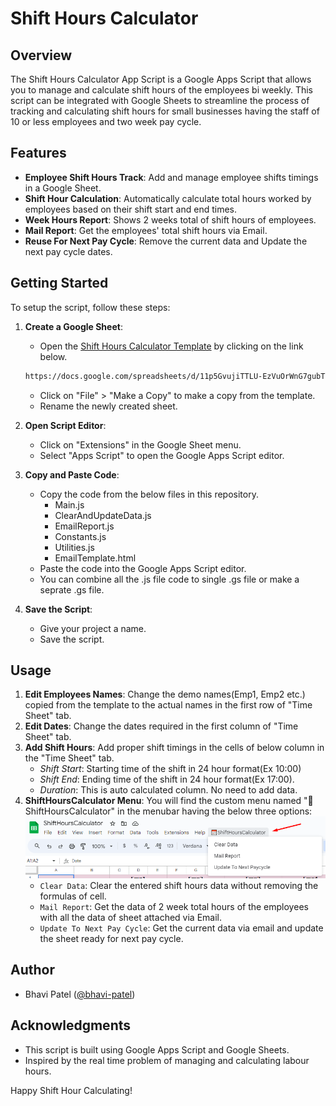 # Shift Hours Calculator

## Overview

The Shift Hours Calculator App Script is a Google Apps Script that allows you to manage and calculate shift hours of the employees bi weekly. This script can be integrated with Google Sheets to streamline the process of tracking and calculating shift hours for small businesses having the staff of 10 or less employees and two week pay cycle.

## Features

- **Employee Shift Hours Track**: Add and manage employee shifts timings in a Google Sheet.
- **Shift Hour Calculation**: Automatically calculate total hours worked by employees based on their shift start and end times.
- **Week Hours Report**: Shows 2 weeks total of shift hours of employees.
- **Mail Report**: Get the employees' total shift hours via Email.
- **Reuse For Next Pay Cycle**: Remove the current data and Update the next pay cycle dates.

## Getting Started

To setup the script, follow these steps:

1. **Create a Google Sheet**:
    - Open the [Shift Hours Calculator Template](https://docs.google.com/spreadsheets/d/11p5GvujiTTLU-EzVuOrWnG7gubT6bdhw4cIMjfTtxA0/edit?usp=sharing) by clicking on the link below.
    ```sh
    https://docs.google.com/spreadsheets/d/11p5GvujiTTLU-EzVuOrWnG7gubT6bdhw4cIMjfTtxA0/edit?usp=sharing
    ```
    - Click on "File" > "Make a Copy" to make a copy from the template.
    - Rename the newly created sheet.
    
2. **Open Script Editor**:
    - Click on "Extensions" in the Google Sheet menu.
    - Select "Apps Script" to open the Google Apps Script editor.

3. **Copy and Paste Code**:
    - Copy the code from the below files in this repository.
        - Main.js
        - ClearAndUpdateData.js
        - EmailReport.js
        - Constants.js
        - Utilities.js
        - EmailTemplate.html
    - Paste the code into the Google Apps Script editor.
    - You can combine all the .js file code to single .gs file or make a seprate .gs file.
    
4. **Save the Script**:
    - Give your project a name.
    - Save the script.

## Usage
1. **Edit Employees Names**: Change the demo names(Emp1, Emp2 etc.) copied from the template to the actual names in the first row of "Time Sheet" tab.
2. **Edit Dates**: Change the dates required in the first column of "Time Sheet" tab.
3. **Add Shift Hours**: Add proper shift timings in the cells of below column in the "Time Sheet" tab.
    - *Shift Start*: Starting time of the shift in 24 hour format(Ex 10:00)
    - *Shift End*: Ending time of the shift in 24 hour format(Ex 17:00).
    - *Duration*: This is auto calculated column. No need to add data.    
4. **ShiftHoursCalculator Menu**: You will find the custom menu named "📅ShiftHoursCalculator" in the menubar having the below three options:
![ShiftHoursCalculatorMenu](image-5.png)
    - `Clear Data`: Clear the entered shift hours data without removing the formulas of cell.
    - `Mail Report`: Get the data of 2 week total hours of the employees with all the data of sheet attached via Email.
    - `Update To Next Pay Cycle`: Get the current data via email and update the sheet ready for next pay cycle.

## Author

- Bhavi Patel ([@bhavi-patel](https://github.com/bhavi-patel))

## Acknowledgments

- This script is built using Google Apps Script and Google Sheets.
- Inspired by the real time problem of managing and calculating labour hours.

Happy Shift Hour Calculating!
